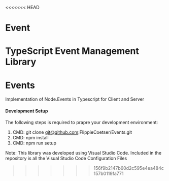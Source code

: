 <<<<<<< HEAD
# Event
TypeScript Event Management Library
=======
# Events
Implementation of Node.Events in Typescript for Client and Server 

#### Development Setup
The following steps is required to prapre your development environment:
1. CMD: git clone git@github.com:FlippieCoetser/Events.git
2. CMD: npm install
3. CMD: npm run setup

Note: This library was developed using Visual Studio Code. 
Included in the repository is all the Visual Studio Code Configuration Files
>>>>>>> 156f9b2147b60d2c595e4ea484c157b0119fa771
